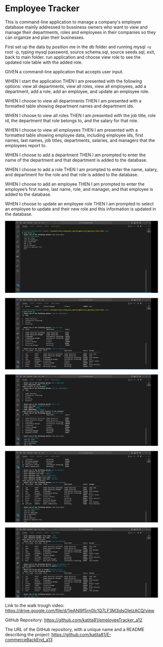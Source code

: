# Employee Tracker

This is command-line application to manage a company's employee database mainly addressed to bussiness owners who want to view and manage their departments, roles and employees in their companies so they can organize and plan their businesses.

First set up the data by position me in the db folder and running mysql -u root -p, typing mysql password, source schema.sql, source seeds.sql, exit, back to main folder. run application and choose view role to see the updated role table with the added role.

GIVEN a command-line application that accepts user input.

WHEN I start the application
THEN I am presented with the following options: view all departments, view all roles, view all employees, add a department, add a role, add an employee, and update an employee role.

WHEN I choose to view all departments
THEN I am presented with a formatted table showing department names and department ids.

WHEN I choose to view all roles
THEN I am presented with the job title, role id, the department that role belongs to, and the salary for that role.

WHEN I choose to view all employees
THEN I am presented with a formatted table showing employee data, including employee ids, first names, last names, job titles, departments, salaries, and managers that the employees report to.

WHEN I choose to add a department
THEN I am prompted to enter the name of the department and that department is added to the database.

WHEN I choose to add a role
THEN I am prompted to enter the name, salary, and department for the role and that role is added to the database.

WHEN I choose to add an employee
THEN I am prompted to enter the employee’s first name, last name, role, and manager, and that employee is added to the database.

WHEN I choose to update an employee role
THEN I am prompted to select an employee to update and their new role and this information is updated in the database.

![Command line menu](assets\imgs\1_commandLineMenu.png)

![View all deparments roles and employees](assets\imgs\2_viewDepartsRollsEmployees.png)

![Add deparments and roles](assets\imgs\3_addDepartmentAndRole.png)

![Add employee](assets\imgs\4_addEmployee.png)

![Update employee](assets\imgs\5_updateEmployee.png)


Link to the walk trough video:
<https://drive.google.com/file/d/1ieANl9f5rn0Ic1Q7LF3M3idsOIeIzACQ/view>

GitHub Repository:
https://github.com/katita81/employeeTracker_a12





The URL of the GitHub repository, with a unique name and a README describing the project:
<https://github.com/katita81/E-commerceBackEnd_a13>

